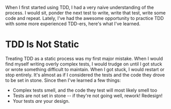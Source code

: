 When I first started using TDD, I had a very naive understanding of the process. I would sit, ponder the next test to write, write that test, write some code and repeat. Lately, I've had the awesome opportunity to practice TDD with some more experienced TDD-ers, here's what I've learned.

# TDD Is Not Static
Treating TDD as a static process was my first major mistake. When I would find myself writing overly complex tests, I would trudge on until I got stuck or wrote something difficult to maintain. When I got stuck, I would restart or stop entirely. It's almost as if I considered the tests and the code they drove to be set in stone. Since then I've learned a few things:
  - Complex tests smell, and the code they test will most likely smell too
  - Tests are not set in stone -- if they're not going well, rework! Redesign!
  - Your tests *are* your design.
